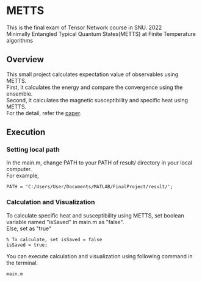 # METTS
This is the final exam of Tensor Network course in SNU. 2022    
Minimally Entangled Typical Quantum States(METTS) at Finite Temperature algorithms 

## Overview 
This small project calculates expectation value of observables using METTS.    
First, it calculates the energy and compare the convergence using the ensemble.    
Second, it calculates the magnetic susceptibility and specific heat using METTS.    
For the detail, refer the [paper](https://iopscience.iop.org/article/10.1088/1367-2630/12/5/055026).    



## Execution 

### Setting local path 
In the main.m, change PATH to your PATH of result/ directory in your local computer.    
For example,    
```
PATH = 'C:/Users/User/Documents/MATLAB/FinalProject/result/';
```

### Calculation and Visualization
To calculate specific heat and susceptibility using METTS, set boolean variable named "isSaved" in main.m as "false".   
Else, set as "true"    
```
% To calculate, set isSaved = false
isSaved = true; 
```
You can execute calculation and visualization using following command in the terminal.    

```
main.m 
```
